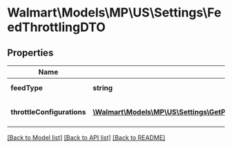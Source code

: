 # Walmart\Models\MP\US\Settings\FeedThrottlingDTO

## Properties

Name | Type | Description | Notes
------------ | ------------- | ------------- | -------------
**feedType** | **string** | The feed Type | [optional]
**throttleConfigurations** | [**\Walmart\Models\MP\US\Settings\GetPartnerConfigurations200ResponseConfigurationsInnerAnyOf1ConfigurationValuesInnerThrottleConfigurationsInner[]**](GetPartnerConfigurations200ResponseConfigurationsInnerAnyOf1ConfigurationValuesInnerThrottleConfigurationsInner.md) | Details of throttling configurations | [optional]


[[Back to Model list]](./) [[Back to API list]](../../../../../README.md#supported-apis) [[Back to README]](../../../../../README.md)
